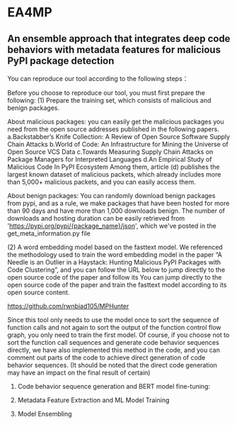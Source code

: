 # EA4MP
## An ensemble approach that integrates deep code behaviors with metadata features for malicious PyPI package detection

You can reproduce our tool according to the following steps：

Before you choose to reproduce our tool, you must first prepare the following: 
(1) Prepare the training set, which consists of malicious and benign packages. 

About malicious packages: 
you can easily get the malicious packages you need from the open source addresses published in the following papers.
a.Backstabber’s Knife Collection: A Review of Open Source Software Supply Chain Attacks
b.World of Code: An Infrastructure for Mining the Universe of Open Source VCS Data
c.Towards Measuring Supply Chain Attacks on Package Managers for Interpreted Languages
d.An Empirical Study of Malicious Code In PyPI Ecosystem
Among them, article (d) publishes the largest known dataset of malicious packets, which already includes more than 5,000+ malicious packets, and you can easily access them.

About benign packages: 
You can randomly download benign packages from pypi, and as a rule, we make packages that have been hosted for more than 90 days and have more than 1,000 downloads benign. The number of downloads and hosting duration can be easily retrieved from 'https://pypi.org/pypi/{package_name}/json', which we've posted in the get_meta_information.py file

(2) A word embedding model based on the fasttext model.
We referenced the methodology used to train the word embedding model in the paper “A Needle is an Outlier in a Haystack: Hunting Malicious PyPI Packages with Code Clustering”, and you can follow the URL below to jump directly to the open source code of the paper and follow its You can jump directly to the open source code of the paper and train the fasttext model according to its open source content.
 
 https://github.com/rwnbiad105/MPHunter
 
Since this tool only needs to use the model once to sort the sequence of function calls and not again to sort the output of the function control flow graph, you only need to train the first model. Of course, if you choose not to sort the function call sequences and generate code behavior sequences directly, we have also implemented this method in the code, and you can comment out parts of the code to achieve direct generation of code behavior sequences. (It should be noted that the direct code generation may have an impact on the final result of certain)

1. Code behavior sequence generation and BERT model fine-tuning:


2. Metadata Feature Extraction and ML Model Training


3. Model Ensembling




